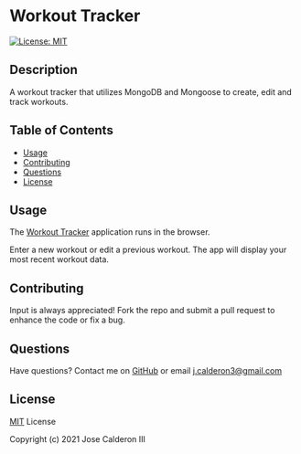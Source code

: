 # Workout Tracker
[![License: MIT](https://img.shields.io/badge/License-MIT-yellow.svg)](https://opensource.org/licenses/MIT)

## Description
A workout tracker that utilizes MongoDB and Mongoose to create, edit and track workouts.

## Table of Contents
* [Usage](#Usage)
* [Contributing](#Contributing)
* [Questions](#Questions)
* [License](#License)

## Usage
The [Workout Tracker](https://immense-caverns-18407.herokuapp.com/) application runs in the browser.

Enter a new workout or edit a previous workout.  The app will display your most recent workout data.


## Contributing
Input is always appreciated! Fork the repo and submit a pull request to enhance the code or fix a bug.

## Questions
Have questions?  Contact me on [GitHub](https://github.com/CalderonJG) or email <j.calderon3@gmail.com>

## License

[MIT](https://github.com/CalderonJG/workout-tracker/blob/main/LICENSE) License

Copyright (c) 2021 Jose Calderon III
